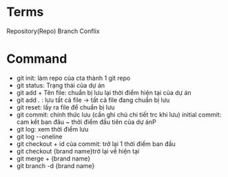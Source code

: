 # Terms

Repository(Repo)
Branch
Conflix

# Command

- git init: làm repo của cta thành 1 git repo
- git status: Trạng thái của dự án
- git add + Tên file: chuẩn bị lưu lại thời điểm hiện tại của dự án
- git add . : lưu tất cả file -> tất cả file đang chuẩn bị lưu
- git reset: lấy ra file để chuẩn bị lưu
- git commit: chính thức lưu (cần ghi chú chi tiết trc khi lưu)
  initial commit: cam kết ban đâu ~ thời điểm đầu tiên của dự ánP
- git log: xem thời điểm lưu
- git log --oneline
- git checkout + id của commit: trở lại 1 thời điểm ban đầu
- git checkout {brand name}trở lại về hiện tại
- git merge + {brand name}
- git branch -d {brand name}

